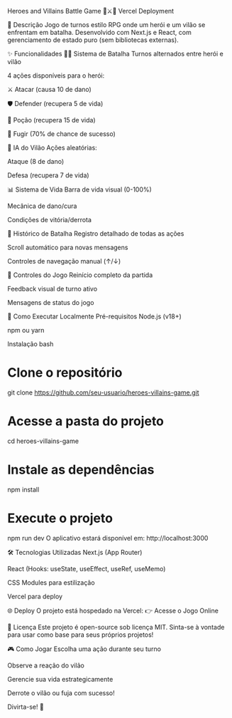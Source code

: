 Heroes and Villains Battle Game 🏰⚔️🦹
Vercel Deployment

📖 Descrição
Jogo de turnos estilo RPG onde um herói e um vilão se enfrentam em batalha. Desenvolvido com Next.js e React, com gerenciamento de estado puro (sem bibliotecas externas).

✨ Funcionalidades
🦸‍♂️ Sistema de Batalha
Turnos alternados entre herói e vilão

4 ações disponíveis para o herói:

⚔️ Atacar (causa 10 de dano)

🛡️ Defender (recupera 5 de vida)

🧪 Poção (recupera 15 de vida)

🏃 Fugir (70% de chance de sucesso)

🤖 IA do Vilão
Ações aleatórias:

Ataque (8 de dano)

Defesa (recupera 7 de vida)

📊 Sistema de Vida
Barra de vida visual (0-100%)

Mecânica de dano/cura

Condições de vitória/derrota

📜 Histórico de Batalha
Registro detalhado de todas as ações

Scroll automático para novas mensagens

Controles de navegação manual (↑/↓)

🔄 Controles do Jogo
Reinício completo da partida

Feedback visual de turno ativo

Mensagens de status do jogo

🚀 Como Executar Localmente
Pré-requisitos
Node.js (v18+)

npm ou yarn

Instalação
bash
# Clone o repositório
git clone https://github.com/seu-usuario/heroes-villains-game.git

# Acesse a pasta do projeto
cd heroes-villains-game

# Instale as dependências
npm install

# Execute o projeto
npm run dev
O aplicativo estará disponível em: http://localhost:3000

🛠️ Tecnologias Utilizadas
Next.js (App Router)

React (Hooks: useState, useEffect, useRef, useMemo)

CSS Modules para estilização

Vercel para deploy

🌐 Deploy
O projeto está hospedado na Vercel:
👉 Acesse o Jogo Online

📝 Licença
Este projeto é open-source sob licença MIT. Sinta-se à vontade para usar como base para seus próprios projetos!

🎮 Como Jogar
Escolha uma ação durante seu turno

Observe a reação do vilão

Gerencie sua vida estrategicamente

Derrote o vilão ou fuja com sucesso!

Divirta-se! 🎉
